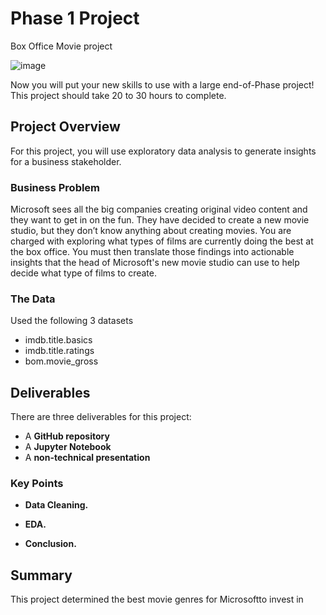 # Phase 1 Project

Box Office Movie project

![image](https://github.com/Ayombi/dsc-phase-1-project/assets/151352835/d936019d-c9ed-4119-8697-adc60fc6c25b)


Now you will put your new skills to use with a large end-of-Phase project! This project should take 20 to 30 hours to complete.

## Project Overview

For this project, you will use exploratory data analysis to generate insights for a business stakeholder.

### Business Problem

Microsoft sees all the big companies creating original video content and they want to get in on the fun. They have decided to create a new movie studio, but they don’t know anything about creating movies. You are charged with exploring what types of films are currently doing the best at the box office. You must then translate those findings into actionable insights that the head of Microsoft's new movie studio can use to help decide what type of films to create.

### The Data


Used the  following 3 datasets
* imdb.title.basics
* imdb.title.ratings
* bom.movie_gross

## Deliverables

There are three deliverables for this project:

* A **GitHub repository**
* A **Jupyter Notebook**
* A **non-technical presentation**


### Key Points

* **Data Cleaning.** 
* **EDA.** 

* **Conclusion.** 
## Summary

This project determined the best movie genres for Microsoftto invest in
